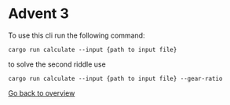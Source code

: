 # Advent 3

To use this cli run the following command:

`cargo run calculate --input {path to input file}`

to solve the second riddle use

`cargo run calculate --input {path to input file} --gear-ratio`

[Go back to overview][overview]

[overview]: ../README.md